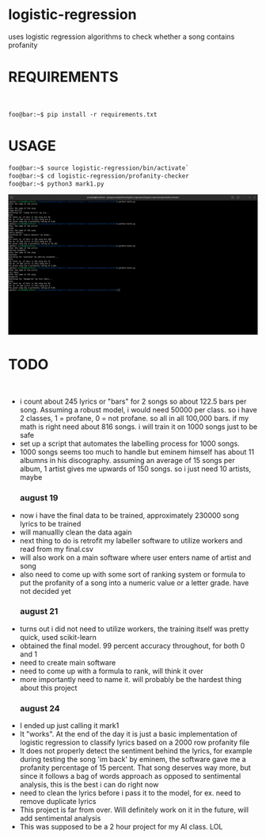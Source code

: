 # logistic-regression
uses logistic regression algorithms to check whether a song contains profanity

<h1>REQUIREMENTS</h1> <br>

```console
foo@bar:~$ pip install -r requirements.txt
```

<h1>USAGE</h1>

```console
foo@bar:~$ source logistic-regression/bin/activate`
foo@bar:~$ cd logistic-regression/profanity-checker
foo@bar:~$ python3 mark1.py
```
![output](output.png)
<h1>TODO</h1> <br>
<ul>
  <li>i count about 245 lyrics or "bars" for 2 songs so about 122.5 bars per song. Assuming a robust model, i would need 50000 per class. so i have 2 classes, 1 = profane, 0 = not profane. so all in all 100,000 bars. if my math is right need about 816 songs. i will train it on 1000 songs just to be safe</li>
    <li> set up a script that automates the labelling process for 1000 songs.</li>
      <li>1000 songs seems too much to handle but eminem himself has about 11 albumns in his discography. assuming an average of 15 songs per album, 1 artist gives me upwards of 150 songs. so i just need 10 artists, maybe</li>
      <h3>august 19</h3>
      <li>now i have the final data to be trained, approximately 230000 song lyrics to be trained</li>
      <li>will manuallly clean the data again</li>
      <li>next thing to do is retrofit my labeller software to utilize workers and read from my final.csv</li>
      <li>will also work on a main software where user enters name of artist and song</li>
      <li>also need to come up with some sort of ranking system or formula to put the profanity of a song into a numeric value or a letter grade. have not decided yet</li>

  <h3>august 21</h3>
  <li>turns out i did not need to utilize workers, the training itself was pretty quick, used scikit-learn</li> 
  <li>obtained the final model. 99 percent accuracy throughout, for both 0 and 1</li>
  <li>need to create main software</li>
  <li>need to come up with a formula to rank, will think it over</li>
  <li>more importantly need to name it. will probably be the hardest thing about this project</li>

  <h3>august 24</h3>
  <li>I ended up just calling it mark1</li>
  <li>It "works". At the end of the day it is just a basic implementation of logistic regression to classify lyrics based on a 2000 row profanity file</li>
  <li>It does not properly detect the sentiment behind the lyrics, for example during testing the song 'im back' by eminem, the software gave me a profanity percentage of 15 percent. That song deserves way more, but since it follows a bag of words approach as opposed to sentimental analysis, this is the best i can do right now</li>
  <li>need to clean the lyrics before i pass it to the model, for ex. need to remove duplicate lyrics</li>
  <li>This project is far from over. Will definitely work on it in the future, will add sentimental analysis</li>
  <li>This was supposed to be a 2 hour project for my AI class. LOL</li>
</ul>

